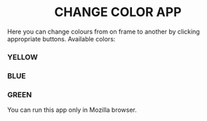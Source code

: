 <h1 align="center">CHANGE COLOR APP</h1>

Here you can change colours from on frame to another by clicking 
appropriate buttons. Available colors:

### YELLOW
### BLUE
### GREEN

You can run this app only in Mozilla browser.
